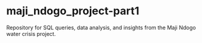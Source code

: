 # maji_ndogo_project-part1
Repository for SQL queries, data analysis, and insights from the Maji Ndogo water crisis project.

